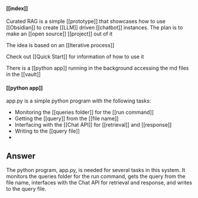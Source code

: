 #### [[index]]
Curated RAG is a simple [[prototype]] that showcases how to use [[Obsidian]] to create [[LLM]] driven [[chatbot]] instances. The plan is to make an [[open source]] [[project]] out of it

The idea is based on an [[Iterative process]]

Check out [[Quick Start]] for information of how to use it

There is a [[python app]] running in the background accessing the md files in the [[vault]]


#### [[python app]]
app.py is a simple python program with the following tasks:

* Monitoring the [[queries folder]] for the [[run command]]
* Getting the [[query]] from the [[file name]]
* Interfacing with the [[Chat API]] for [[retrieval]] and [[response]]
* Writing to the [[query file]]
* 
## Answer
The python program, app.py, is needed for several tasks in this system. It monitors the queries folder for the run command, gets the query from the file name, interfaces with the Chat API for retrieval and response, and writes to the query file.
